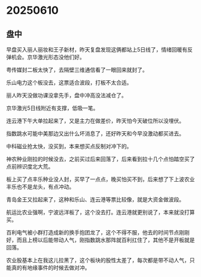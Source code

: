 # 20250610

## 盘中

早盘买入丽人丽妆和王子新材，昨天复盘发现这俩都站上5日线了，情绪回暖有反弹机会。京华激光形态没他们好。

粤传媒封二板太快了，去隔壁三维通信看了一眼回来就封了。

乐山电力这个板没去，这票适合波段，打板不太合适。

丽人昨天没做功课没拿先手，盘中冲高没法减仓了。

京华激光5日线附近有支撑，低吸一笔。

连云港下午大单拉起来了，又是主力在做差价，昨天怕今天破位所以没埋伏。

指数跳水可能中美那边又出什么坏消息了，还好昨天和今早没激动都买进去。

中科磁业抢太快，没买到，本来想买点反制对冲下的。

神农种业刚拉的时候没去，之前买过后来回落了，后来看到拉十几个点怕踏空买了点前辨识度北大荒。

板上买了点丰乐种业没人封，买早了一点点，晚买怕买不到，后来想了下上波农业丰乐也不是龙头，有点冲动。

青岛金王又拉起来了，这种和乐山、连云港等票比较像，就是大资金做波段。

航运比农业强啊，宁波远洋板了，这个没去打。连云港就更别说了，本来就没打算买。

百利电气被小群打造成新的换手抱团龙了，这个不得不服，他去的时间节点刚刚好，而且上榜以后能带动人气，刚指数跳水那阵就百利扛住了，其他不是开板就是回落。

农业股基本上在我这儿拉黑了，这个板块的股性太差了，每次都是带不动人气，只能真的有地缘事件的时候去做对冲。
